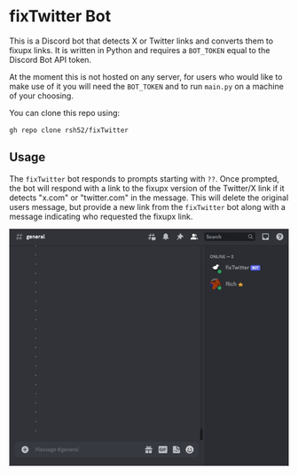 # fixTwitter Bot

This is a Discord bot that detects X or Twitter links and converts them to fixupx links. It is written in Python and requires a `BOT_TOKEN` equal to the Discord Bot API token.

At the moment this is not hosted on any server, for users who would like to make use of it you will need the `BOT_TOKEN` and to run `main.py` on a machine of your choosing.

You can clone this repo using:

```
gh repo clone rsh52/fixTwitter
```

## Usage

The `fixTwitter` bot responds to prompts starting with `??`. Once prompted, the bot will respond with a link to the fixupx version of the Twitter/X link if it detects "x.com" or "twitter.com" in the message. This will delete the original users message, but provide a new link from the `fixTwitter` bot along with a message indicating who requested the fixupx link.

![Example Usage](img/example.gif)
